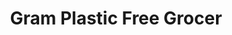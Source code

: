 ---
title: "Gram Plastic Free Grocer"
url: /somerset-west/gram-plastic-free-grocer/
shop: convenience
---